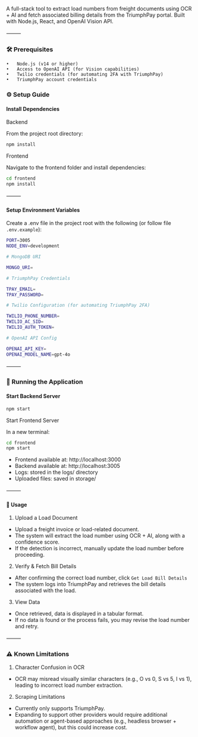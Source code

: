 A full-stack tool to extract load numbers from freight documents using OCR + AI and fetch associated billing details from the TriumphPay portal. Built with Node.js, React, and OpenAI Vision API.

⸻

### 🛠️ Prerequisites

    •	Node.js (v14 or higher)
    •	Access to OpenAI API (for Vision capabilities)
    •	Twilio credentials (for automating 2FA with TriumphPay)
    •	TriumphPay account credentials

### ⚙️ Setup Guide

#### Install Dependencies

Backend

From the project root directory:

```bash
npm install
```

Frontend

Navigate to the frontend folder and install dependencies:

```bash
cd frontend
npm install
```

⸻

#### Setup Environment Variables

Create a .env file in the project root with the following (or follow file `.env.example`):

```bash
PORT=3005
NODE_ENV=development

# MongoDB URI

MONGO_URI=

# TriumphPay Credentials

TPAY_EMAIL=
TPAY_PASSWORD=

# Twilio Configuration (for automating TriumphPay 2FA)

TWILIO_PHONE_NUMBER=
TWILIO_AC_SID=
TWILIO_AUTH_TOKEN=

# OpenAI API Config

OPENAI_API_KEY=
OPENAI_MODEL_NAME=gpt-4o
```

⸻

### 🚀 Running the Application

#### Start Backend Server

```bash
npm start
```

Start Frontend Server

In a new terminal:

```bash
cd frontend
npm start
```

- Frontend available at: http://localhost:3000
- Backend available at: http://localhost:3005
- Logs: stored in the logs/ directory
- Uploaded files: saved in storage/

⸻

#### 📌 Usage

1. Upload a Load Document

- Upload a freight invoice or load-related document.
- The system will extract the load number using OCR + AI, along with a confidence score.
- If the detection is incorrect, manually update the load number before proceeding.

2. Verify & Fetch Bill Details

- After confirming the correct load number, click `Get Load Bill Details`
- The system logs into TriumphPay and retrieves the bill details associated with the load.

3. View Data

- Once retrieved, data is displayed in a tabular format.
- If no data is found or the process fails, you may revise the load number and retry.

⸻

### ⚠️ Known Limitations

1. Character Confusion in OCR

- OCR may misread visually similar characters (e.g., O vs 0, S vs 5, I vs 1), leading to incorrect load number extraction.

2. Scraping Limitations

- Currently only supports TriumphPay.
- Expanding to support other providers would require additional automation or agent-based approaches (e.g., headless browser + workflow agent), but this could increase cost.
